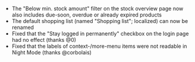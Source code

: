- The "Below min. stock amount" filter on the stock overview page now also includes due-soon, overdue or already expired products
- The default shopping list (named "Shopping list"; localized) can now be renamed
- Fixed that the "Stay logged in permanently" checkbox on the login page had no effect (thanks @0)
- Fixed that the labels of context-/more-menu items were not readable in Night Mode (thanks @corbolais)
